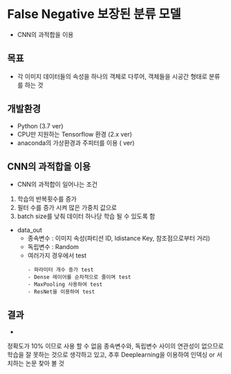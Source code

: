 # False Negative 보장된 분류 모델

- CNN의 과적합을 이용

## 목표

- 각 이미지 데이터들의 속성을 하나의 객체로 다루어, 객체들을 시공간 형태로 분류를 하는 것

## 개발환경

- Python (3.7 ver)
- CPU만 지원하는 Tensorflow 환경 (2.x ver)
- anaconda의 가상환경과 주피터를 이용 ( ver)

## CNN의 과적합을 이용

- CNN의 과적합이 일어나는 조건
 1. 학습의 반복횟수를 증가
 2. 필터 수를 증가 시켜 많은 가중치 값으로
 3. batch size를 낮춰 데이터 하나당 학습 될 수 있도록 함

- data_out
  - 종속변수 : 이미지 속성(파티션 ID, Idistance Key, 참조점으로부터 거리)
  - 독립변수 : Random
  - 여러가지 경우에서 test
    ```
    - 파라미터 개수 증가 test
    - Dense 레이어를 순차적으로 줄이며 test
    - MaxPooling 사용하여 test
    - ResNet을 이용하여 test
    ```
   
## 결과

-

 정확도가 10% 이므로 사용 할 수 없음 종속변수와, 독립변수 사이의 연관성이 없으므로 학습을 잘 못하는 것으로 생각하고 있고,
 추후 Deeplearning을 이용하여 인덱싱 or 서치하는 논문 찾아 볼 것
